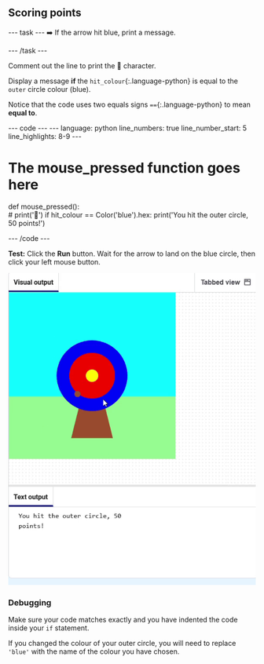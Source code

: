<h2 class="c-project-heading--task">Scoring points</h2>

--- task ---
➡️ If the arrow hit blue, print a message. 

--- /task ---

Comment out the line to print the 🎯 character.

Display a message **if** the `hit_colour`{:.language-python} is equal to the `outer` circle colour (blue). 

Notice that the code uses two equals signs `==`{:.language-python} to mean **equal to**.

<div class="c-project-code">
--- code ---
---
language: python
line_numbers: true
line_number_start: 5
line_highlights: 8-9
---
  
# The mouse_pressed function goes here
def mouse_pressed():    
    # print('🎯')
    if hit_colour == Color('blue').hex:
        print('You hit the outer circle, 50 points!')
    
--- /code ---
</div>

**Test:** Click the **Run** button. Wait for the arrow to land on the blue circle, then click your left mouse button.

![points scored when blue circle clicked](images/blue_circle_points.gif)

<div class="c-project-callout c-project-callout--debug">

### Debugging

Make sure your code matches exactly and you have indented the code inside your `if` statement. 

If you changed the colour of your outer circle, you will need to replace `'blue'` with the name of the colour you have chosen.

</div>